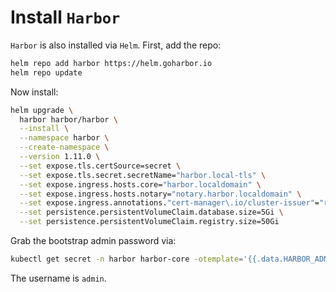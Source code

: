 # Install `Harbor`

`Harbor` is also installed via `Helm`. First, add the repo:

```sh
helm repo add harbor https://helm.goharbor.io
helm repo update
```

Now install:

```sh
helm upgrade \
  harbor harbor/harbor \
  --install \
  --namespace harbor \
  --create-namespace \
  --version 1.11.0 \
  --set expose.tls.certSource=secret \
  --set expose.tls.secret.secretName="harbor.local-tls" \
  --set expose.ingress.hosts.core="harbor.localdomain" \
  --set expose.ingress.hosts.notary="notary.harbor.localdomain" \
  --set expose.ingress.annotations."cert-manager\.io/cluster-issuer"="rke2-homelab-ca-issuer" \
  --set persistence.persistentVolumeClaim.database.size=5Gi \
  --set persistence.persistentVolumeClaim.registry.size=50Gi
```

Grab the bootstrap admin password via:

```sh
kubectl get secret -n harbor harbor-core -otemplate='{{.data.HARBOR_ADMIN_PASSWORD | base64decode}}'
```

The username is `admin`.
